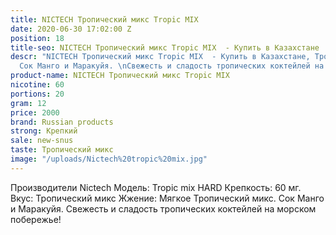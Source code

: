 ```yaml
---
title: NICTECH Тропический микс Tropic MIX
date: 2020-06-30 17:02:00 Z
position: 18
title-seo: NICTECH Тропический микс Tropic MIX  - Купить в Казахстане
descr: "NICTECH Тропический микс Tropic MIX  - Купить в Казахстане, Тропический микс.
  Сок Манго и Маракуйя. \nСвежесть и сладость тропических коктейлей на морском побережье!"
product-name: NICTECH Тропический микс Tropic MIX
nicotine: 60
portions: 20
gram: 12
price: 2000
brand: Russian products
strong: Крепкий
sale: new-snus
taste: Тропический микс
image: "/uploads/Nictech%20tropic%20mix.jpg"
---
```


Производители Nictech
Модель: Tropic mix HARD
Крепкость: 60 мг.
Вкус: Тропический микс
Жжение: Мягкое
Тропический микс. Сок Манго и Маракуйя. 
Свежесть и сладость тропических коктейлей на морском побережье!